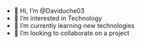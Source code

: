- 👋 Hi, I’m @Daviduche03
- 👀 I’m interested in Technology
- 🌱 I’m currently learning new technologies
- 💞️ I’m looking to collaborate on a project


<!---
Daviduche03/Daviduche03 is a ✨ special ✨ repository because its `README.md` (this file) appears on your GitHub profile.
You can click the Preview link to take a look at your changes.
--->
